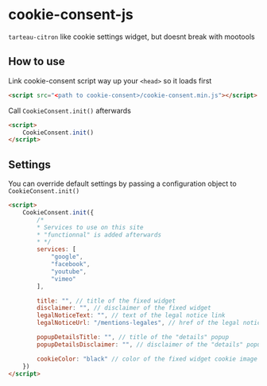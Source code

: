 # cookie-consent-js
`tarteau-citron` like cookie settings widget, but doesnt break with mootools

## How to use
Link cookie-consent script way up your `<head>` so it loads first
```html
<script src="<path to cookie-consent>/cookie-consent.min.js"></script>
```

Call `CookieConsent.init()` afterwards
```html
<script>
    CookieConsent.init()
</script>
```

## Settings
You can override default settings by passing a configuration object to `CookieConsent.init()`
```html
<script>
    CookieConsent.init({
        /* 
        * Services to use on this site 
        * "functionnal" is added afterwards
        * */
        services: [
            "google", 
            "facebook",
            "youtube",
            "vimeo"
        ], 

        title: "", // title of the fixed widget
        disclaimer: "", // disclaimer of the fixed widget
        legalNoticeText: "", // text of the legal notice link
        legalNoticeUrl: "/mentions-legales", // href of the legal notice link

        popupDetailsTitle: "", // title of the "details" popup
        popupDetailsDisclaimer: "", // disclaimer of the "details" popup

        cookieColor: "black" // color of the fixed widget cookie image
    })
</script>
```